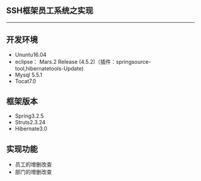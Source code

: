 ## SSH框架员工系统之实现
---
## 开发环境
 * Ununtu16.04
 * eclipse： Mars.2 Release (4.5.2)（插件：springsource-tool,hibernatetools-Update)
 * Mysql 5.5.1
 * Tocat7.0

## 框架版本
* Spring3.2.5
* Struts2.3.24
* Hibernate3.0

## 实现功能
* 员工的增删改查
* 部门的增删改查